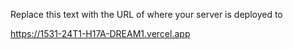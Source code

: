 Replace this text with the URL of where your server is deployed to 

https://1531-24T1-H17A-DREAM1.vercel.app


